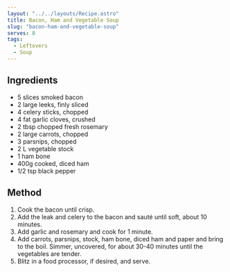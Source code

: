 ```yaml
---
layout: "../../layouts/Recipe.astro"
title: Bacon, Ham and Vegetable Soup
slug: "bacon-ham-and-vegetable-soup"
serves: 8
tags:
  - Leftovers
  - Soup
---
```


## Ingredients

- 5 slices smoked bacon
- 2 large leeks, finly sliced
- 4 celery sticks, chopped
- 4 fat garlic cloves, crushed
- 2 tbsp chopped fresh rosemary
- 2 large carrots, chopped
- 3 parsnips, chopped
- 2 L vegetable stock
- 1 ham bone
- 400g cooked, diced ham
- 1/2 tsp black pepper

## Method

1. Cook the bacon until crisp.
1. Add the leak and celery to the bacon and sauté until soft, about 10 minutes. 
1. Add garlic and rosemary and cook for 1 minute.
1. Add carrots, parsnips, stock, ham bone, diced ham and paper and bring to the boil. Simmer, uncovered, for about 30-40 minutes until the vegetables are tender.
1. Blitz in a food processor, if desired, and serve.